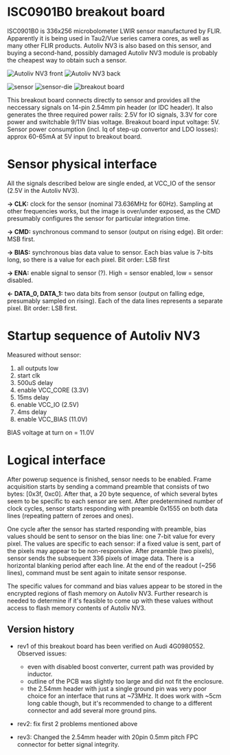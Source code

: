 # ISC0901B0 breakout board

ISC0901B0 is 336x256 microbolometer LWIR sensor manufactured by FLIR. 
Apparently it is being used in Tau2/Vue series camera cores, as well as many other FLIR products. 
Autoliv NV3 is also based on this sensor, and buying a second-hand, possibly damaged Autoliv NV3 module is probably the cheapest way to obtain such a sensor.

![Autoliv NV3 front](doc/nv3.jpg)
![Autoliv NV3 back](doc/nv3-2.jpg)

![sensor](doc/sensor.jpg)
![sensor-die](doc/die-info.jpg)
![breakout board](doc/breakout.jpeg)

This breakout board connects directly to sensor and provides all the neccessary signals on 14-pin 2.54mm pin header (or IDC header).
It also generates the three required power rails: 2.5V for IO signals, 3.3V for core power and switchable 9/11V bias voltage.
Breakout board input voltage: 5V.
Sensor power consumption (incl. Iq of step-up convertor and LDO losses): approx 60-65mA at 5V input to breakout board.

# Sensor physical interface

All the signals described below are single ended, at VCC_IO of the sensor (2.5V in the Autoliv NV3).

**-> CLK:** clock for the sensor (nominal 73.636MHz for 60Hz). Sampling at other frequencies works, but the image is over/under exposed, as the CMD presumably configures the sensor for particular integration time.

**-> CMD:** synchronous command to sensor (output on rising edge). Bit order: MSB first. 

**-> BIAS:** synchronous bias data value to sensor. Each bias value is 7-bits long, so there is a value for each pixel. Bit order: LSB first

**-> ENA:** enable signal to sensor (?). High = sensor enabled, low = sensor disabled.

**<- DATA_0, DATA_1:** two data bits from sensor (output on falling edge, presumably sampled on rising). Each of the data lines represents a separate pixel. Bit order: LSB first.

# Startup sequence of Autoliv NV3

Measured without sensor:

1. all outputs low
2. start clk
3. 500uS delay
4. enable VCC_CORE (3.3V)
5. 15ms delay
6. enable VCC_IO (2.5V)
7. 4ms delay
8. enable VCC_BIAS (11.0V)

BIAS voltage at turn on = 11.0V

# Logical interface

After powerup sequence is finished, sensor needs to be enabled. 
Frame acquisition starts by sending a command preamble that consists of two bytes: [0x3f, 0xc0]. After that, a 20 byte sequence, of which several bytes seem to be specific to each sensor are sent.
After predetermined number of clock cycles, sensor starts responding with preamble 0x1555 on both data lines (repeating pattern of zeroes and ones).

One cycle after the sensor has started responding with preamble, bias values should be sent to sensor on the bias line: one 7-bit value for every pixel. The values are specific to each sensor: if a fixed value is sent, part of the pixels may appear to be non-responsive.
After preamble (two pixels), sensor sends the subsequent 336 pixels of image data. There is a horizontal blanking period after each line.
At the end of the readout (~256 lines), command must be sent again to initate sensor response.

The specific values for command and bias values appear to be stored in the encrypted regions of flash memory on Autoliv NV3. Further research is needed to determine if it's feasible to come up with
these values without access to flash memory contents of Autoliv NV3.


## Version history
* rev1 of this breakout board has been verified on Audi 4G0980552. 
  Observed issues: 
  * even with disabled boost converter, current path was provided by inductor.
  * outline of the PCB was slightly too large and did not fit the enclosure.
  * the 2.54mm header with just a single ground pin was very poor choice for an interface that runs at ~73MHz. It does work with ~5cm long cable though, but it's recommended to change to a different connector and add several more ground pins.

* rev2: fix first 2 problems mentioned above
* rev3: Changed the 2.54mm header with 20pin 0.5mm pitch FPC connector for better signal integrity.

